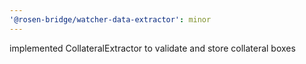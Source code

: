 ```yaml
---
'@rosen-bridge/watcher-data-extractor': minor
---
```


implemented CollateralExtractor to validate and store collateral boxes
